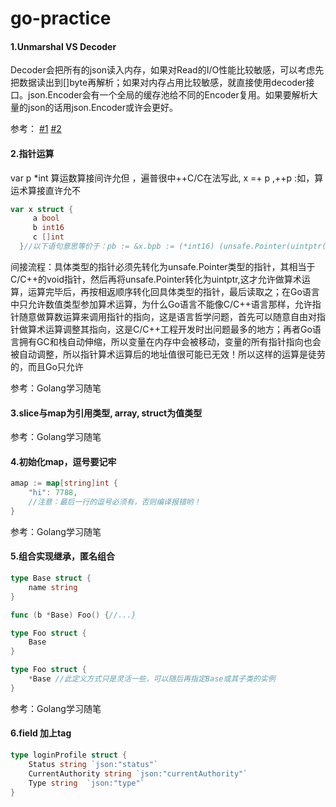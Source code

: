 # go-practice


#### 1.Unmarshal VS Decoder
Decoder会把所有的json读入内存，如果对Read的I/O性能比较敏感，可以考虑先把数据读出到[]byte再解析；如果对内存占用比较敏感，就直接使用decoder接口。json.Encoder会有一个全局的缓存池给不同的Encoder复用。如果要解析大量的json的话用json.Encoder或许会更好。

参考：
[#1](https://stackoverflow.com/questions/21197239/decoding-json-in-golang-using-json-unmarshal-vs-json-newdecoder-decode)
[#2](https://golangtc.com/t/56051db8b09ecc7a4200013a)

#### 2.指针运算
var p *int 
算运数算接间许允但 ，遍普很中++C/C在法写此, x =+ p ,++p :如，算运术算接直许允不

```go
var x struct {
	 a bool
	 b int16
	 c []int
  }//以下语句意思等价于：pb := &x.bpb := (*int16) (unsafe.Pointer(uintptr( unsafe.Pointer(&x) )+ unsafe.Offsetof(x.b)))*pb = 42fmt.Println(x.b) //output: "42"
```
  间接流程：具体类型的指针必须先转化为unsafe.Pointer类型的指针，其相当于C/C++的void指针，然后再将unsafe.Pointer转化为uintptr,这才允许做算术运算，运算完毕后，再按相返顺序转化回具体类型的指针，最后读取之；在Go语言中只允许数值类型参加算术运算，为什么Go语言不能像C/C++语言那样，允许指针随意做算数运算来调用指针的指向，这是语言哲学问题，首先可以随意自由对指针做算术运算调整其指向，这是C/C++工程开发时出问题最多的地方；再者Go语言拥有GC和栈自动伸缩，所以变量在内存中会被移动，变量的所有指针指向也会被自动调整，所以指针算术运算后的地址值很可能已无效！所以这样的运算是徒劳的，而且Go只允许



参考：Golang学习随笔

#### 3.slice与map为引用类型, array, struct为值类型
参考：Golang学习随笔

#### 4.初始化map，逗号要记牢  
```go
amap := map[string]int {            
	"hi": 7788, 
	//注意：最后一行的逗号必须有，否则编译报错哟！         
}
```
参考：Golang学习随笔

#### 5.组合实现继承，匿名组合
```go
type Base struct {
	name string
}

func (b *Base) Foo() {//...}

type Foo struct {
	Base
}

type Foo struct {
	*Base //此定义方式只是灵活一些，可以随后再指定Base或其子类的实例
}

```
参考：Golang学习随笔

#### 6.field 加上tag
```go
type loginProfile struct {
	Status string `json:"status"`
	CurrentAuthority string `json:"currentAuthority"`
	Type string  `json:"type"`
}
```